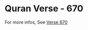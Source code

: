 # Quran Verse - 670 

For more infos, See [Verse 670](https://www.quranbookk.com/quran/search?q=670)